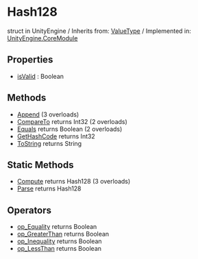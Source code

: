 # Hash128
struct in UnityEngine
 / Inherits from: <a href="https://docs.unity3d.com/6000.2/Documentation/ScriptReference/ValueType.html">ValueType</a> / Implemented in: <a href="https://docs.unity3d.com/6000.2/Documentation/ScriptReference/UnityEngine.CoreModule.html">UnityEngine.CoreModule</a>

## Properties
- <a href="https://docs.unity3d.com/6000.2/Documentation/ScriptReference/Hash128-isValid.html">isValid</a> : Boolean

## Methods
- <a href="https://docs.unity3d.com/6000.2/Documentation/ScriptReference/Hash128.Append.html">Append</a> (3 overloads)
- <a href="https://docs.unity3d.com/6000.2/Documentation/ScriptReference/Hash128.CompareTo.html">CompareTo</a> returns Int32 (2 overloads)
- <a href="https://docs.unity3d.com/6000.2/Documentation/ScriptReference/Hash128.Equals.html">Equals</a> returns Boolean (2 overloads)
- <a href="https://docs.unity3d.com/6000.2/Documentation/ScriptReference/Hash128.GetHashCode.html">GetHashCode</a> returns Int32
- <a href="https://docs.unity3d.com/6000.2/Documentation/ScriptReference/Hash128.ToString.html">ToString</a> returns String

## Static Methods
- <a href="https://docs.unity3d.com/6000.2/Documentation/ScriptReference/Hash128.Compute.html">Compute</a> returns Hash128 (3 overloads)
- <a href="https://docs.unity3d.com/6000.2/Documentation/ScriptReference/Hash128.Parse.html">Parse</a> returns Hash128

## Operators
- <a href="https://docs.unity3d.com/6000.2/Documentation/ScriptReference/Hash128.op_Equality.html">op_Equality</a> returns Boolean
- <a href="https://docs.unity3d.com/6000.2/Documentation/ScriptReference/Hash128.op_GreaterThan.html">op_GreaterThan</a> returns Boolean
- <a href="https://docs.unity3d.com/6000.2/Documentation/ScriptReference/Hash128.op_Inequality.html">op_Inequality</a> returns Boolean
- <a href="https://docs.unity3d.com/6000.2/Documentation/ScriptReference/Hash128.op_LessThan.html">op_LessThan</a> returns Boolean
